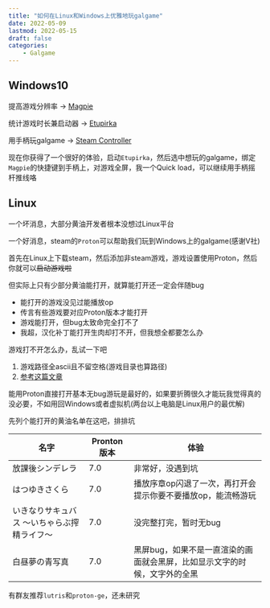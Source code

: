 ```yaml
---
title: "如何在Linux和Windows上优雅地玩galgame"
date: 2022-05-09
lastmod: 2022-05-15
draft: false
categories:
    - Galgame
---
```


## Windows10

提高游戏分辨率 -> [Magpie](https://github.com/Blinue/Magpie)

统计游戏时长兼启动器 -> [Etupirka](https://github.com/Aixile/Etupirka)

用手柄玩galgame -> [Steam Controller](https://store.steampowered.com/app/353370/Steam_Controller/)

现在你获得了一个很好的体验，启动`Etupirka`，然后选中想玩的galgame，绑定`Magpie`的快捷键到手柄上，对游戏全屏，我一个Quick load，可以继续用手柄摇杆推线咯

## Linux

一个坏消息，大部分黄油开发者根本没想过Linux平台

一个好消息，steam的`Proton`可以帮助我们玩到Windows上的galgame(感谢V社)

首先在Linux上下载steam，然后添加非steam游戏，游戏设置使用Proton，然后你就可以~~启动游戏啦~~

但实际上只有少部分黄油能打开，就算能打开还一定会伴随bug
- 能打开的游戏没见过能播放op
- 传言有些游戏要对应Proton版本才能打开
- 游戏能打开，但bug太致命完全打不了
- 我超，汉化补丁能打开生肉却打不开，但我想全都要怎么办

游戏打不开怎么办，乱试一下吧
1. 游戏路径全ascii且不留空格(游戏目录也算路径)
2. [参考这篇文章](https://blacksand.top/2021/08/25/%E8%AE%A9Galgame%E5%9C%A8ArchLinux%E9%80%9A%E8%BF%87Wine%E6%AD%A3%E7%A1%AE%E8%BF%90%E8%A1%8C)

能用Proton直接打开基本无bug游玩是最好的，如果要折腾很久才能玩我觉得真的没必要，不如用回Windows或者虚拟机(两台以上电脑是Linux用户的最优解)

先列个能打开的黄油名单在这吧，排排坑

|名字|Pronton版本|体验|
|---|---|---|
|放課後シンデレラ|7.0|非常好，没遇到坑|
|はつゆきさくら|7.0|播放序章op闪退了一次，再打开会提示你要不要播放op，能流畅游玩|
|いきなりサキュバス ～いちゃらぶ搾精ライフ～|7.0|没完整打完，暂时无bug|
|白昼夢の青写真|7.0|黑屏bug，如果不是一直渲染的画面就会黑屏，比如显示文字的时候，文字外的全黑|

有群友推荐`lutris`和`proton-ge`，还未研究
